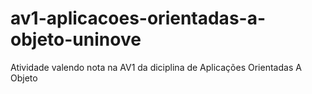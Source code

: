 # av1-aplicacoes-orientadas-a-objeto-uninove
 Atividade valendo nota na AV1 da diciplina de Aplicações Orientadas A Objeto
